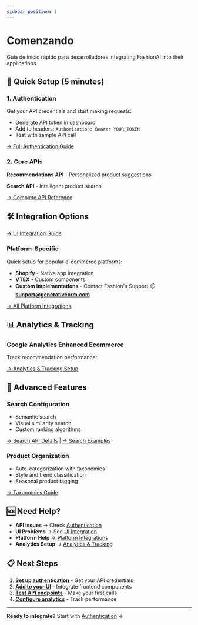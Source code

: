 ```yaml
---
sidebar_position: 1
---
```


# Comenzando

Guía de inicio rápido para desarrolladores integrating FashionAI into their applications.

## 🚀 Quick Setup (5 minutes)

### 1. Authentication
Get your API credentials and start making requests:
- Generate API token in dashboard
- Add to headers: `Authorization: Bearer YOUR_TOKEN`
- Test with sample API call

[→ Full Authentication Guide](./authentication)

### 2. Core APIs
**Recommendations API** - Personalized product suggestions

**Search API** - Intelligent product search

[→ Complete API Reference](./api-endpoints)

## 🛠️ Integration Options

[→ UI Integration Guide](./ui-integration)

### Platform-Specific
Quick setup for popular e-commerce platforms:
- **Shopify** - Native app integration
- **VTEX** - Custom components
- **Custom implementations** - Contact Fashion's Support :mailbox: **support@generativecrm.com**

[→ All Platform Integrations](./integrations/)

## 📊 Analytics & Tracking

### Google Analytics Enhanced Ecommerce
Track recommendation performance:

[→ Analytics & Tracking Setup](./analytics/)

## 🎯 Advanced Features

### Search Configuration
- Semantic search
- Visual similarity search
- Custom ranking algorithms

[→ Search API Details](./search/overview) | [→ Search Examples](./search/examples)

### Product Organization
- Auto-categorization with taxonomies
- Style and trend classification
- Seasonal product tagging

[→ Taxonomies Guide](../user-guide/taxonomies)

## 🆘 Need Help?

- **API Issues** → Check [Authentication](./authentication)
- **UI Problems** → See [UI Integration](./ui-integration)
- **Platform Help** → [Platform Integrations](./integrations/)
- **Analytics Setup** → [Analytics & Tracking](./analytics/)

## 📋 Next Steps

1. **[Set up authentication](./authentication)** - Get your API credentials
3. **[Add to your UI](./ui-integration)** - Integrate frontend components
2. **[Test API endpoints](./api-endpoints)** - Make your first calls
4. **[Configure analytics](./analytics/)** - Track performance
---

**Ready to integrate?** Start with [Authentication](./authentication) →